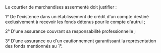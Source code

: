 Le courtier de marchandises assermenté doit justifier :   

  
 1° De l'existence dans un établissement de crédit d'un compte destiné exclusivement à recevoir les fonds détenus pour le compte d'autrui ;   

  
 2° D'une assurance couvrant sa responsabilité professionnelle ;   

  
 3° D'une assurance ou d'un cautionnement garantissant la représentation des fonds mentionnés au 1°.